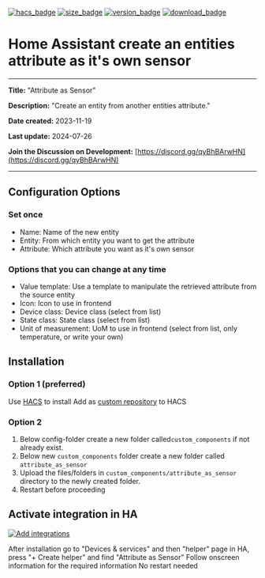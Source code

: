 [![hacs_badge](https://img.shields.io/badge/HACS-Custom-orange.svg?style=for-the-badge&cacheSeconds=3600)](https://github.com/hacs/integration)
[![size_badge](https://img.shields.io/github/repo-size/gjohansson-ST/attribute_as_sensor?style=for-the-badge&cacheSeconds=3600)](https://github.com/gjohansson-ST/attribute_as_sensor)
[![version_badge](https://img.shields.io/github/v/release/gjohansson-ST/attribute_as_sensor?label=Latest%20release&style=for-the-badge&cacheSeconds=3600)](https://github.com/gjohansson-ST/attribute_as_sensor/releases/latest)
[![download_badge](https://img.shields.io/github/downloads/gjohansson-ST/attribute_as_sensor/total?style=for-the-badge&cacheSeconds=3600)](https://github.com/gjohansson-ST/attribute_as_sensor/releases/latest)


# Home Assistant create an entities attribute as it's own sensor
---
**Title:** "Attribute as Sensor"

**Description:** "Create an entity from another entities attribute."

**Date created:** 2023-11-19

**Last update:** 2024-07-26

**Join the Discussion on Development:** [https://discord.gg/qyBhBArwHN](https://discord.gg/qyBhBArwHN)

---

## Configuration Options

### Set once

- Name: Name of the new entity
- Entity: From which entity you want to get the attribute
- Attribute: Which attribute you want as it's own sensor

### Options that you can change at any time

- Value template: Use a template to manipulate the retrieved attribute from the source entity
- Icon: Icon to use in frontend
- Device class: Device class (select from list)
- State class: State class (select from list)
- Unit of measurement: UoM to use in frontend (select from list, only temperature, or write your own)

## Installation

### Option 1 (preferred)

Use [HACS](https://hacs.xyz/) to install
Add as [custom repository](https://hacs.xyz/docs/faq/custom_repositories) to HACS

### Option 2

1. Below config-folder create a new folder called`custom_components` if not already exist.
2. Below new `custom_components` folder create a new folder called `attribute_as_sensor`
3. Upload the files/folders in `custom_components/attribute_as_sensor` directory to the newly created folder.
4. Restart before proceeding

## Activate integration in HA

[![Add integrations](https://my.home-assistant.io/badges/config_flow_start.svg)](https://my.home-assistant.io/redirect/config_flow_start?domain=attribute_as_sensor)

After installation go to "Devices & services" and then "helper" page in HA, press "+ Create helper" and find "Attribute as Sensor"
Follow onscreen information for the required information
No restart needed
